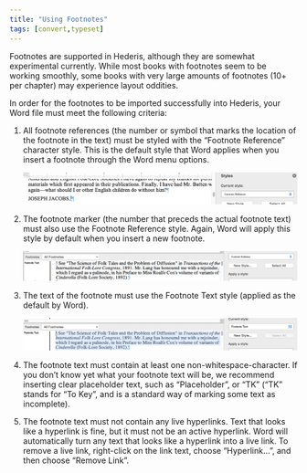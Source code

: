 ```yaml
---
title: "Using Footnotes"
tags: [convert,typeset]
---
```

 
<html><body><section data-type="chapter" class="hsecchapter" data-hederis-type="hsecchapter" id="footnotes" data-pi-attrs="id: footnotes; data-tags: convert,typeset;" role="doc-chapter" data-tags="convert,typeset" data-author-name=" " data-book-title=" " title="Using Footnotes"><p class="hblkp" data-hederis-type="hblkp" id="pxQI3IjFX">Footnotes are supported in Hederis, although they are somewhat experimental currently. While most books with footnotes seem to be working smoothly, some books with very large amounts of footnotes (10+ per chapter) may experience layout oddities.</p><p class="hblkp" data-hederis-type="hblkp" id="pDMAAQSpq">In order for the footnotes to be imported successfully into Hederis, your Word file must meet the following criteria:</p><ol class="hwprnumlist" data-hederis-type="hwprnumlist" id="p6l0cJbDe"><li class="hblkoli" data-hederis-type="hblkoli" id="li33q9jS9k"><p class="hblkoli" data-hederis-type="hblklip" id="pESGWJtjb">All footnote references (the number or symbol that marks the location of the footnote in the text) must be styled with the &#8220;Footnote Reference&#8221; character style. This is the default style that Word applies when you insert a footnote through the Word menu options.</p><img data-hederis-type="hblkimg" class="hblkimg" id="phqzEFlaG" src="/images/footnotes1.png" data-img-src="/images/footnotes1.png"/></li><li class="hblkoli" data-hederis-type="hblkoli" id="liZyIKItbS"><p class="hblkoli" data-hederis-type="hblklip" id="p4CNOoUJ6">The footnote marker (the number that preceds the actual footnote text) must also use the Footnote Reference style. Again, Word will apply this style by default when you insert a new footnote.</p><img data-hederis-type="hblkimg" class="hblkimg" id="pQa3aiMfv" src="/images/footnotes2.png" data-img-src="/images/footnotes2.png"/></li><li class="hblkoli" data-hederis-type="hblkoli" id="liuduDh8cT"><p class="hblkoli" data-hederis-type="hblklip" id="pNOVWFgq0">The text of the footnote must use the Footnote Text style (applied as the default by Word).</p><img data-hederis-type="hblkimg" class="hblkimg" id="pEDayT5ZM" src="/images/footnotes3.png" data-img-src="/images/footnotes3.png"/></li><li class="hblkoli" data-hederis-type="hblkoli" id="liaA6C0AXi"><p class="hblkoli" data-hederis-type="hblklip" id="pVHIaqDBy">The footnote text must contain at least one non-whitespace-character. If you don&#8217;t know yet what your footnote text will be, we recommend inserting clear placeholder text, such as &#8220;Placeholder&#8221;, or &#8220;TK&#8221; (&#8220;TK&#8221; stands for &#8220;To Key&#8221;, and is a standard way of marking some text as incomplete).</p></li><li class="hblkoli" data-hederis-type="hblkoli" id="lik8NlhuA1"><p class="hblkoli" data-hederis-type="hblklip" id="pdmME2w5f">The footnote text must not contain any live hyperlinks. Text that looks like a hyperlink is fine, but it must not be an active hyperlink. Word will automatically turn any text that looks like a hyperlink into a live link. To remove a live link, right-click on the link text, choose &#8220;Hyperlink&#8230;&#8221;, and then choose &#8220;Remove Link&#8221;.</p></li></ol></section></body></html>
